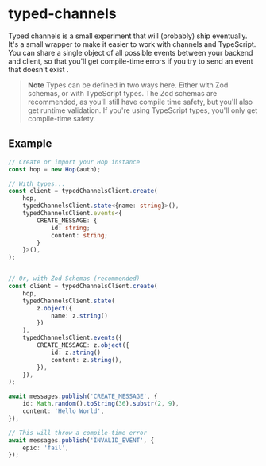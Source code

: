 # typed-channels

Typed channels is a small experiment that will (probably) ship eventually. It's a small wrapper to make it easier to work with channels and TypeScript. You can share a single object of all possible events between your backend and client, so that you'll get compile-time errors if you try to send an event that doesn't exist .

> **Note**
> Types can be defined in two ways here. Either with Zod schemas, or with TypeScript types. The Zod schemas are recommended, as you'll still have compile time safety, but you'll also get runtime validation. If you're using TypeScript types, you'll only get compile-time safety.

## Example

```ts
// Create or import your Hop instance
const hop = new Hop(auth);

// With types...
const client = typedChannelsClient.create(
	hop,
	typedChannelsClient.state<{name: string}>(),
	typedChannelsClient.events<{
        CREATE_MESSAGE: {
            id: string;
            content: string;
        }
    }>(),
);


// Or, with Zod Schemas (recommended)
const client = typedChannelsClient.create(
	hop,
	typedChannelsClient.state(
        z.object({
            name: z.string()
        })
    ),
	typedChannelsClient.events({
		CREATE_MESSAGE: z.object({
            id: z.string()
			content: z.string(),
		}),
	}),
);

await messages.publish('CREATE_MESSAGE', {
	id: Math.random().toString(36).substr(2, 9),
	content: 'Hello World',
});

// This will throw a compile-time error
await messages.publish('INVALID_EVENT', {
	epic: 'fail',
});
```
